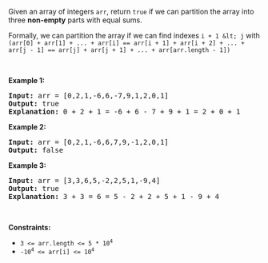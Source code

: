 Given an array of integers `` arr ``, return `` true `` if we can partition the array into three __non-empty__ parts with equal sums.

Formally, we can partition the array if we can find indexes `` i + 1 &lt; j `` with `` (arr[0] + arr[1] + ... + arr[i] == arr[i + 1] + arr[i + 2] + ... + arr[j - 1] == arr[j] + arr[j + 1] + ... + arr[arr.length - 1]) ``

&nbsp;

__Example 1:__

<pre>
<strong>Input:</strong> arr = [0,2,1,-6,6,-7,9,1,2,0,1]
<strong>Output:</strong> true
<strong>Explanation: </strong>0 + 2 + 1 = -6 + 6 - 7 + 9 + 1 = 2 + 0 + 1
</pre>

__Example 2:__

<pre>
<strong>Input:</strong> arr = [0,2,1,-6,6,7,9,-1,2,0,1]
<strong>Output:</strong> false
</pre>

__Example 3:__

<pre>
<strong>Input:</strong> arr = [3,3,6,5,-2,2,5,1,-9,4]
<strong>Output:</strong> true
<strong>Explanation: </strong>3 + 3 = 6 = 5 - 2 + 2 + 5 + 1 - 9 + 4
</pre>

&nbsp;

__Constraints:__

*   <code>3 &lt;= arr.length &lt;= 5 * 10<sup>4</sup></code>
*   <code>-10<sup>4</sup> &lt;= arr[i] &lt;= 10<sup>4</sup></code>